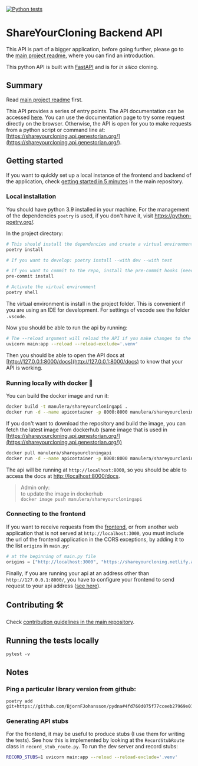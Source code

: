 [![Python tests](https://github.com/manulera/ShareYourCloning_backend/actions/workflows/ci.yml/badge.svg)](https://github.com/manulera/ShareYourCloning_backend/actions/workflows/ci.yml)
# ShareYourCloning Backend API

This API is part of a bigger application, before going further, please go to the [main project readme](https://github.com/manulera/ShareYourCloning), where you can find an introduction.

This python API is built with [FastAPI](https://fastapi.tiangolo.com/) and is for *in silico* cloning.

## Summary

Read [main project readme](https://github.com/manulera/ShareYourCloning) first.

This API provides a series of entry points. The API documentation can be accessed [here](https://shareyourcloning.api.genestorian.org/docs). You can use the documentation page to try some request directly on the browser. Otherwise, the API is open for you to make requests from a python script or command line at: [https://shareyourcloning.api.genestorian.org/](https://shareyourcloning.api.genestorian.org/).

## Getting started

If you want to quickly set up a local instance of the frontend and backend of the application, check [getting started in 5 minutes](https://github.com/manulera/ShareYourCloning#timer_clock-getting-started-in-5-minutes) in the main repository.

### Local installation

You should have python 3.9 installed in your machine. For the management of the dependencies `poetry` is used, if you don't have it, visit https://python-poetry.org/.

In the project directory:

```bash
# This should install the dependencies and create a virtual environment
poetry install

# If you want to develop: poetry install --with dev --with test

# If you want to commit to the repo, install the pre-commit hooks (needs poetry install --with dev)
pre-commit install

# Activate the virtual environment
poetry shell

```

The virtual environment is install in the project folder. This is convenient if you are using an IDE for development. For settings of vscode see the folder `.vscode`.

Now you should be able to run the api by running:

```bash
# The --reload argument will reload the API if you make changes to the code
uvicorn main:app --reload --reload-exclude='.venv'
```

Then you should be able to open the API docs at [http://127.0.0.1:8000/docs](http://127.0.0.1:8000/docs) to know that your API is working.

### Running locally with docker :whale:

You can build the docker image and run it:

```bash
docker build -t manulera/shareyourcloningapi .
docker run -d --name apicontainer -p 8000:8000 manulera/shareyourcloningapi

```

If you don't want to download the repository and build the image, you can fetch the latest image from dockerhub (same image that is used in [https://shareyourcloning.api.genestorian.org/](https://shareyourcloning.api.genestorian.org/))

```bash
docker pull manulera/shareyourcloningapi
docker run -d --name apicontainer -p 8000:8000 manulera/shareyourcloningapi
```

The api will be running at `http://localhost:8000`, so you should be able to access the docs at [http://localhost:8000/docs](http://localhost:8000/docs0).

> Admin only:<br>to update the image in dockerhub<br> `docker image push manulera/shareyourcloningapi`

### Connecting to the frontend

If you want to receive requests from the [frontend](https://github.com/manulera/ShareYourCloning_frontend), or from another web application that is not served at `http://localhost:3000`, you must include the url of the frontend application in the CORS exceptions, by adding it to the list `origins` in `main.py`:

```python
# at the beginning of main.py file
origins = ["http://localhost:3000", "https://shareyourcloning.netlify.app"]
```

Finally, if you are running your api at an address other than `http://127.0.0.1:8000/`, you have to configure your frontend to send request to your api address ([see here](https://github.com/manulera/ShareYourCloning_backend#connecting-to-the-frontend)).

## Contributing :hammer_and_wrench:

Check [contribution guidelines in the main repository](https://github.com/manulera/ShareYourCloning/blob/master/CONTRIBUTING.md).

## Running the tests locally

```
pytest -v
```

## Notes

### Ping a particular library version from github:

```
poetry add git+https://github.com/BjornFJohansson/pydna#4fd760d075f77cceeb27969e017e04b42f6d0aa3
```

### Generating API stubs

For the frontend, it may be useful to produce stubs (I use them for writing the tests). See how this is implemented
by looking at the `RecordStubRoute` class in `record_stub_route.py`. To run the dev server and record stubs:

```bash
RECORD_STUBS=1 uvicorn main:app --reload --reload-exclude='.venv'
```
